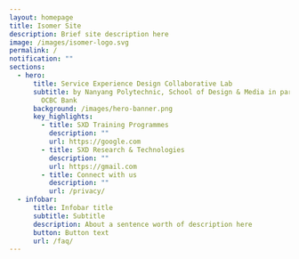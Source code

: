 ```yaml
---
layout: homepage
title: Isomer Site
description: Brief site description here
image: /images/isomer-logo.svg
permalink: /
notification: ""
sections:
  - hero:
      title: Service Experience Design Collaborative Lab
      subtitle: by Nanyang Polytechnic, School of Design & Media in partnership with
        OCBC Bank
      background: /images/hero-banner.png
      key_highlights:
        - title: SXD Training Programmes
          description: ""
          url: https://google.com
        - title: SXD Research & Technologies
          description: ""
          url: https://gmail.com
        - title: Connect with us
          description: ""
          url: /privacy/
  - infobar:
      title: Infobar title
      subtitle: Subtitle
      description: About a sentence worth of description here
      button: Button text
      url: /faq/
---
```

